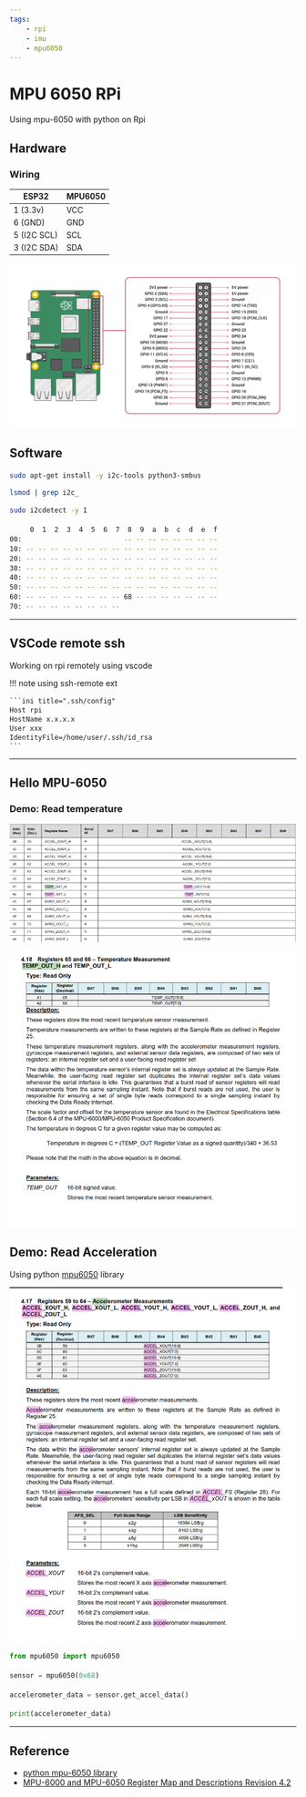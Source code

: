 ```yaml
---
tags:
    - rpi
    - imu
    - mpu6050
---
```

# MPU 6050 RPi
Using mpu-6050 with python on Rpi

## Hardware
### Wiring

| ESP32  | MPU6050  |
|---|---|
| 1 (3.3v)  | VCC  |
| 6 (GND) | GND |
| 5 (I2C SCL) | SCL |
| 3 (I2C SDA) | SDA |

![](images/rpi-gpio-pinout.png)


## Software

```bash
sudo apt-get install -y i2c-tools python3-smbus
```

```bash
lsmod | grep i2c_
```

```bash title="detect"
sudo i2cdetect -y 1

     0  1  2  3  4  5  6  7  8  9  a  b  c  d  e  f
00:                         -- -- -- -- -- -- -- -- 
10: -- -- -- -- -- -- -- -- -- -- -- -- -- -- -- -- 
20: -- -- -- -- -- -- -- -- -- -- -- -- -- -- -- -- 
30: -- -- -- -- -- -- -- -- -- -- -- -- -- -- -- -- 
40: -- -- -- -- -- -- -- -- -- -- -- -- -- -- -- -- 
50: -- -- -- -- -- -- -- -- -- -- -- -- -- -- -- -- 
60: -- -- -- -- -- -- -- -- 68 -- -- -- -- -- -- -- 
70: -- -- -- -- -- -- -- --  
```


---
## VSCode remote ssh
Working on rpi remotely using vscode

!!! note using ssh-remote ext

    ```ini title=".ssh/config"
    Host rpi
    HostName x.x.x.x
    User xxx
    IdentityFile=/home/user/.ssh/id_rsa
    ```

---

## Hello MPU-6050
[](https://invensense.tdk.com/wp-content/uploads/2015/02/MPU-6000-Register-Map1.pdf)


### Demo:  Read temperature

![](images/temperature_register.png)


![temp register](images/temperature_register2.png)


## Demo: Read Acceleration
Using python [mpu6050](https://github.com/m-rtijn/mpu6050) library

![](images/acceleration_registers.png)


```python 
from mpu6050 import mpu6050

sensor = mpu6050(0x68)

accelerometer_data = sensor.get_accel_data()

print(accelerometer_data)
```
--- 

## Reference
- [python mpu-6050 library](https://github.com/m-rtijn/mpu6050)
- [MPU-6000 and MPU-6050 Register Map and Descriptions Revision 4.2](https://invensense.tdk.com/wp-content/uploads/2015/02/MPU-6000-Register-Map1.pdf)